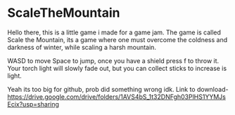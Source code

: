 # ScaleTheMountain

Hello there, this is a little game i made for a game jam. 
The game is called Scale the Mountain, its a game where one must overcome the coldness and darkness of winter, while scaling a harsh mountain.

WASD to move Space to jump, once you have a shield press f to throw it.
Your torch light will slowly fade out, but you can collect sticks to increase is light.


Yeah its too big for github, prob did something wrong idk.
Link to download- https://drive.google.com/drive/folders/1AVS4bS_1t32DNFgh03PlHS1YYMJsEcix?usp=sharing
